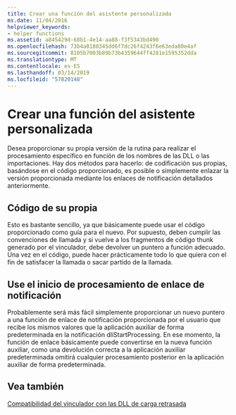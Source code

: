 ```yaml
---
title: Crear una función del asistente personalizada
ms.date: 11/04/2016
helpviewer_keywords:
- helper functions
ms.assetid: a845429d-68b1-4e14-aa88-f3f5343bd490
ms.openlocfilehash: 73b4a8180345dd6f7dc26f4243f6e63eda80e4af
ms.sourcegitcommit: 8105b7003b89b73b4359644ff4281e1595352dda
ms.translationtype: MT
ms.contentlocale: es-ES
ms.lasthandoff: 03/14/2019
ms.locfileid: "57820148"
---
```

# <a name="developing-your-own-helper-function"></a>Crear una función del asistente personalizada

Desea proporcionar su propia versión de la rutina para realizar el procesamiento específico en función de los nombres de las DLL o las importaciones. Hay dos métodos para hacerlo: de codificación sus propias, basándose en el código proporcionado, es posible o simplemente enlazar la versión proporcionada mediante los enlaces de notificación detallados anteriormente.

## <a name="code-your-own"></a>Código de su propia

Esto es bastante sencillo, ya que básicamente puede usar el código proporcionado como guía para el nuevo. Por supuesto, deben cumplir las convenciones de llamada y si vuelve a los fragmentos de código thunk generado por el vinculador, debe devolver un puntero a función adecuado. Una vez en el código, puede hacer prácticamente todo lo que quiera con el fin de satisfacer la llamada o sacar partido de la llamada.

## <a name="use-the-start-processing-notification-hook"></a>Use el inicio de procesamiento de enlace de notificación

Probablemente será más fácil simplemente proporcionar un nuevo puntero a una función de enlace de notificación proporcionada por el usuario que recibe los mismos valores que la aplicación auxiliar de forma predeterminada en la notificación dliStartProcessing. En ese momento, la función de enlace básicamente puede convertirse en la nueva función auxiliar, como una devolución correcta a la aplicación auxiliar predeterminada omitirá cualquier procesamiento posterior en la aplicación auxiliar de forma predeterminada.

## <a name="see-also"></a>Vea también

[Compatibilidad del vinculador con las DLL de carga retrasada](linker-support-for-delay-loaded-dlls.md)
